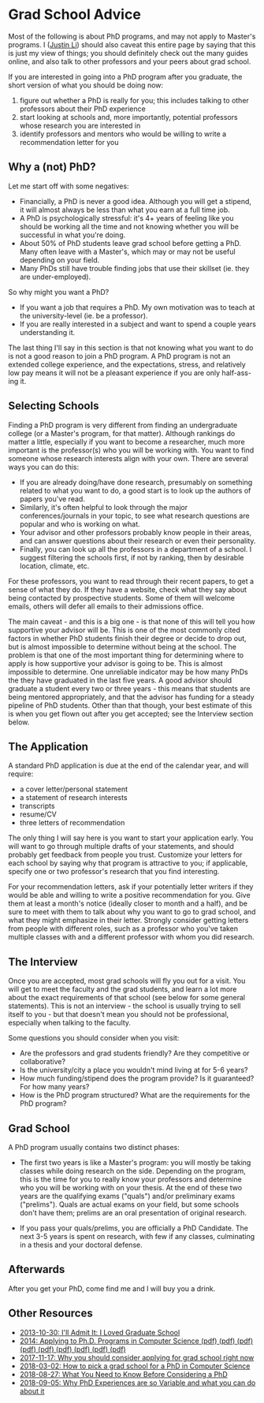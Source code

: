 # Grad School Advice

Most of the following is about PhD programs, and may not apply to Master's programs. I ([Justin Li](http://www.oxy.edu/faculty/justin-li)) should also caveat this entire page by saying that this is just my view of things; you should definitely check out the many guides online, and also talk to other professors and your peers about grad school.

If you are interested in going into a PhD program after you graduate, the short version of what you should be doing now:

1. figure out whether a PhD is really for you; this includes talking to other professors about their PhD experience
2. start looking at schools and, more importantly, potential professors whose research you are interested in
3. identify professors and mentors who would be willing to write a recommendation letter for you

## Why a (not) PhD?

Let me start off with some negatives:

* Financially, a PhD is never a good idea. Although you will get a stipend, it will almost always be less than what you earn at a full time job.
* A PhD is psychologically stressful: it's 4+ years of feeling like you should be working all the time and not knowing whether you will be successful in what you're doing.
* About 50% of PhD students leave grad school before getting a PhD. Many often leave with a Master's, which may or may not be useful depending on your field.
* Many PhDs still have trouble finding jobs that use their skillset (ie. they are under-employed).

So why might you want a PhD?

* If you want a job that requires a PhD. My own motivation was to teach at the university-level (ie. be a professor).
* If you are really interested in a subject and want to spend a couple years understanding it.

The last thing I'll say in this section is that not knowing what you want to do is not a good reason to join a PhD program. A PhD program is not an extended college experience, and the expectations, stress, and relatively low pay means it will not be a pleasant experience if you are only half-ass-ing it.

## Selecting Schools

Finding a PhD program is very different from finding an undergraduate college (or a Master's program, for that matter). Although rankings do matter a little, especially if you want to become a researcher, much more important is the professor(s) who you will be working with. You want to find someone whose research interests align with your own. There are several ways you can do this:

* If you are already doing/have done research, presumably on something related to what you want to do, a good start is to look up the authors of papers you've read.
* Similarly, it's often helpful to look through the major conferences/journals in your topic, to see what research questions are popular and who is working on what.
* Your advisor and other professors probably know people in their areas, and can answer questions about their research or even their personality.
* Finally, you can look up all the professors in a department of a school. I suggest filtering the schools first, if not by ranking, then by desirable location, climate, etc.

For these professors, you want to read through their recent papers, to get a sense of what they do. If they have a website, check what they say about being contacted by prospective students. Some of them will welcome emails, others will defer all emails to their admissions office.

The main caveat - and this is a big one - is that none of this will tell you how supportive your advisor will be. This is one of the most commonly cited factors in whether PhD students finish their degree or decide to drop out, but is almost impossible to determine without being at the school. The problem is that one of the most important thing for determining where to apply is how supportive your advisor is going to be. This is almost impossible to determine. One unreliable indicator may be how many PhDs the they have graduated in the last five years. A good advisor should graduate a student every two or three years - this means that students are being mentored appropriately, and that the advisor has funding for a steady pipeline of PhD students. Other than that though, your best estimate of this is when you get flown out after you get accepted; see the Interview section below.

## The Application

A standard PhD application is due at the end of the calendar year, and will require:

* a cover letter/personal statement
* a statement of research interests
* transcripts
* resume/CV
* three letters of recommendation

The only thing I will say here is you want to start your application early. You will want to go through multiple drafts of your statements, and should probably get feedback from people you trust. Customize your letters for each school by saying why that program is attractive to you; if applicable, specify one or two professor's research that you find interesting.

For your recommendation letters, ask if your potentially letter writers if they would be able and willing to write a positive recommendation for you. Give them at least a month's notice (ideally closer to month and a half), and be sure to meet with them to talk about why you want to go to grad school, and what they might emphasize in their letter. Strongly consider getting letters from people with different roles, such as a professor who you've taken multiple classes with and a different professor with whom you did research.

## The Interview

Once you are accepted, most grad schools will fly you out for a visit. You will get to meet the faculty and the grad students, and learn a lot more about the exact requirements of that school (see below for some general statements). This is not an interview - the school is usually trying to sell itself to you - but that doesn't mean you should not be professional, especially when talking to the faculty.

Some questions you should consider when you visit:

* Are the professors and grad students friendly? Are they competitive or collaborative?
* Is the university/city a place you wouldn't mind living at for 5-6 years?
* How much funding/stipend does the program provide? Is it guaranteed? For how many years?
* How is the PhD program structured? What are the requirements for the PhD program?

## Grad School

A PhD program usually contains two distinct phases:

* The first two years is like a Master's program: you will mostly be taking classes while doing research on the side. Depending on the program, this is the time for you to really know your professors and determine who you will be working with on your thesis. At the end of these two years are the qualifying exams ("quals") and/or preliminary exams ("prelims"). Quals are actual exams on your field, but some schools don't have them; prelims are an oral presentation of original research.

* If you pass your quals/prelims, you are officially a PhD Candidate. The next 3-5 years is spent on research, with few if any classes, culminating in a thesis and your doctoral defense.

## Afterwards

After you get your PhD, come find me and I will buy you a drink.

## Other Resources

* [2013-10-30: I'll Admit It: I Loved Graduate School](http://treethinkers.org/ill-admit-it-i-loved-graduate-school/)
* [2014: Applying to Ph.D. Programs in Computer Science (pdf) (pdf) (pdf) (pdf) (pdf) (pdf) (pdf) (pdf) (pdf)](https://www.cs.cmu.edu/~harchol/gradschooltalk.pdf)
* [2017-11-17: Why you should consider applying for grad school right now](https://80000hours.org/2017/11/consider-applying-for-a-phd-program-now/)
* [2018-03-02: How to pick a grad school for a PhD in Computer Science](https://medium.com/@vijayc/how-to-pick-a-grad-school-for-a-phd-in-computer-science-a5ce7dceb246)
* [2018-08-27: What You Need to Know Before Considering a PhD](http://www.fast.ai/2018/08/27/grad-school/)
* [2018-09-05: Why PhD Experiences are so Variable and what you can do about it](https://freedom-to-tinker.com/2018/09/04/why-phd-experiences-are-so-variable-and-what-you-can-do-about-it/)
